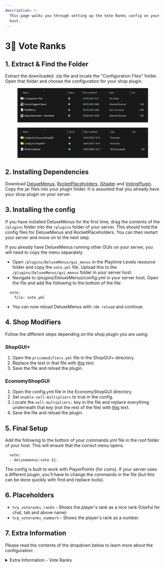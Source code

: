 ```yaml
---
description: >-
  This page walks you through setting up the Vote Ranks config on your server
  host.
---
```


# 3⃣ Vote Ranks

## 1. Extract & Find the Folder

Extract the downloaded .zip file and locate the "Configuration Files" folder. Open that folder and choose the configuration for your shop plugin.

<figure><img src="../../.gitbook/assets/image (11).png" alt=""><figcaption></figcaption></figure>

<figure><img src="../../.gitbook/assets/image (31).png" alt=""><figcaption></figcaption></figure>

## **2. Installing Dependencies**

Download [DeluxeMenus](https://www.spigotmc.org/resources/deluxemenus.11734/), [RocketPlaceholders](https://www.spigotmc.org/resources/rocketplaceholders-custom-placeholders.82678/), [jShader](https://www.spigotmc.org/resources/jshader.93342/) and [VotingPlugin](https://www.spigotmc.org/resources/votingplugin.15358/). Copy the jar files into your plugin folder. It is assumed that you already have your shop plugin on your server.

## 3. Installing the config

If you have installed DeluxeMenus for the first time, drag the contents of the `/plugins` folder into the `/plugins` folder of your server. This should hold the config files for DeluxeMenus and RocketPlaceholders. You can then restart your server and move on to the next step.

If you already have DeluxeMenus running other GUIs on your server, you will need to copy the menu separately.

* Open `/plugins/DeluxeMenus/gui_menus` in the Playtime Levels resource folder and copy the `vote.yml` file. Upload this to the `/plugins/DeluxeMenus/gui_menus` folder in your server host.
* Navigate to /plugins/DeluxeMenus/config.yml in your server host. Open the file and add the following to the bottom of the file:

```
  vote:
    file: vote.yml
```

* You can now reload DeluxeMenus with `/dm reload` and continue.

## 4. Shop Modifiers

Follow the different steps depending on the shop plugin you are using:

### ShopGUI+

1. Open the `pricemodifiers.yml` file in the ShopGUI+ directory.
2. Replace the text in that file with [this](https://pastebin.com/raw/0USKvSxP) text.
3. Save the file and reload the plugin.

### EconomyShopGUI

1. Open the config.yml file in the EconomyShopGUI directory.
2. Set `enable-sell-multipliers` to true in the config.
3. Locate the `sell-multipliers:` key in the file and replace everything underneath that key (not the rest of the file) with [this](https://pastebin.com/raw/ZeBDr5UF) text.
4. Save the file and reload the plugin.

## 5. Final Setup

Add the following to the bottom of your commands.yml file in the root folder of your host. This will ensure that the correct menu opens.

```
  vote:
  - deluxemenus:vote $1-
```

The config is built to work with PlayerPoints (for coins). If your server uses a different plugin, you'll have to change the commands in the file (but this can be done quickly with find and replace tools).

## 6. Placeholders

* `%rp_voteranks_rank%` - Shows the player's rank as a nice rank (Useful for chat, tab and above name)
* `%rp_voteranks_number%` - Shows the player's rank as a number.

## 7. Extra Information

Please read the contents of the dropdown below to learn more about the configuration:

<details>

<summary>Extra Information - Vote Ranks</summary>

### List of the files which need to be changed:

* Change Vote Rewards - `vote.yml (Line 27 & 28)`
  * **NOTE:** You will need to configure VotingPlugin yourself to actually give out the continuous vote rewards.
* Change Vote Links - `vote.yml (Line 64)`

### How do I reset Playtime Levels?

You may want to reset the levels for various reasons; the most common one is for a new season/reset. Here's how to do it.

1. Run the following command in the console. This will bulk delete all player permission nodes that tell the config which rewards have been claimed.\
   \
   `/lp bulkupdate users delete "permission ~~ meta.voterank.%`\
   \
   After running this command, you must run another command to confirm the action. It will let you know in the console what this command is.\
   \
   These commands make use of LuckPerms' Bulk Update command. You can view their documentation [here](https://luckperms.net/wiki/Bulk-Editing) to learn more about the command.
2. You now need to remove the shop multipliers from each player, this is different based on which shop plugin you use. The process works the same as the previous step, just with a different command.\
   \
   **ShopGUIPlus:** `/lp bulkupdate users delete "permission ~~shopguiplus.pricemodifiers.%`\
   \
   **EconomyShopGUI:** `/lp bulkupdate users delete "permission ~~ economyshopgui.sell-multipliers.%`

### Common Issues:

#### Issue: All the ranks are already claimed when I open the menu.

**FIX:** Players with OP will see all ranks as claimed. To revoke this, give those players the FALSE node on the permission: `meta.voterank.*`.\
\
This can be done on luckperms using the following commands:

* **User:** `/lp user <username> permission set meta.voterank.* false`
* **Group:** `/lp group <groupname> permission set meta.voterank.* false`

#### Issue: When using /vote, a different GUI comes up.

**FIX:** Make sure that you've followed step no 5.

</details>



